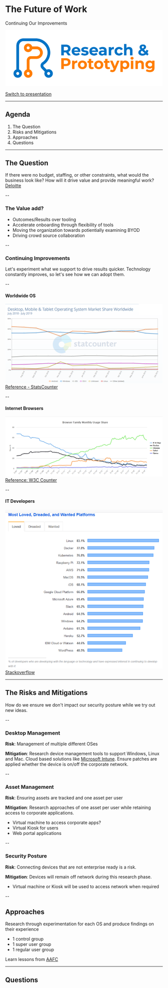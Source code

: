 # The Future of Work
Continuing Our Improvements 

![IT Research and Prototyping](https://github.com/sara-sabr/ITResearch-Prototyping/raw/master/assets/img/RP_Logo_Wordmark-EN.png)

[Switch to presentation](https://sara-sabr.github.io/util-presentation/presentation.html?gh-scope=sara-sabr/ITResearch-Prototyping&gh-file=topics/devices/presentation.md)

---

## Agenda

1. The Question
2. Risks and Mitigations
3. Approaches
4. Questions

---

## The Question

If there were no budget, staffing, or other constraints, what would the business look like? How will it drive value and provide meaningful work?  
[Deloitte](https://www2.deloitte.com/insights/us/en/focus/technology-and-the-future-of-work/tech-leaders-reimagining-work-workforce-workplace.html?id=us:2el:3lk:4di_gl:5eng:6di&range=4/207/3/1/3/43/84/0:1,4/207/3/1/3/43/84/0:145)

--

### The Value add?

- Outcomes/Results over tooling
- Accelerate onboarding through flexibility of tools
- Moving the organization towards potientially examining BYOD
- Driving crowd source collaboration

--

### Continuing Improvements

Let's experiment what we support to drive results quicker. Technology constantly improves, so let's see how we can adopt them.

--

#### Worldwide OS

![OS Stat](./assets/os-2019-07.png)  
[Reference - StatsCounter](https://gs.statcounter.com/os-market-share/desktop-mobile-tablet/worldwide/#monthly-201807-201907)

--

#### Internet Browsers

![Browser Stat](./assets/browsers-2019-07.png)  
[Reference: W3C Counter](https://www.w3counter.com/trends)

--

#### IT Developers

![Most Loved Environment](./assets/2019-stackoverflow-dev.png)  
[Stackoverflow](https://insights.stackoverflow.com/survey/2019/#technology-_-most-loved-dreaded-and-wanted-platforms)

---

## The Risks and Mitigations

How do we ensure we don't impact our security posture while we try out new ideas.

--

### Desktop Management

**Risk**: Management of multiple different OSes

**Mitigation**: Research device management tools to support Windows, Linux and Mac. Cloud based solutions like [Microsoft Intune](https://www.microsoft.com/en-us/microsoft-365/enterprise-mobility-security/microsoft-intune). Ensure patches are applied whether the device is on/off the corporate network.

--

### Asset Management

**Risk**: Ensuring assets are tracked and one asset per user

**Mitigation**: Research approaches of one asset per user while retaining access to corporate applications.
- Virtual machine to access corporate apps?
- Virtual Kiosk for users
- Web portal applications

--

### Security Posture

**Risk**: Connecting devices that are not enterprise ready is a risk.

**Mitigation**: Devices will remain off network during this research phase.
- Virtual machine or Kiosk will be used to access network when required

--

## Approaches

Research through experimentation for each OS and produce findings on their experience
- 1 control group
- 1 super user group
- 1 regular user group

Learn lessons from [AAFC](https://gcconnex.gc.ca/file/download/24621373)

---

## Questions

